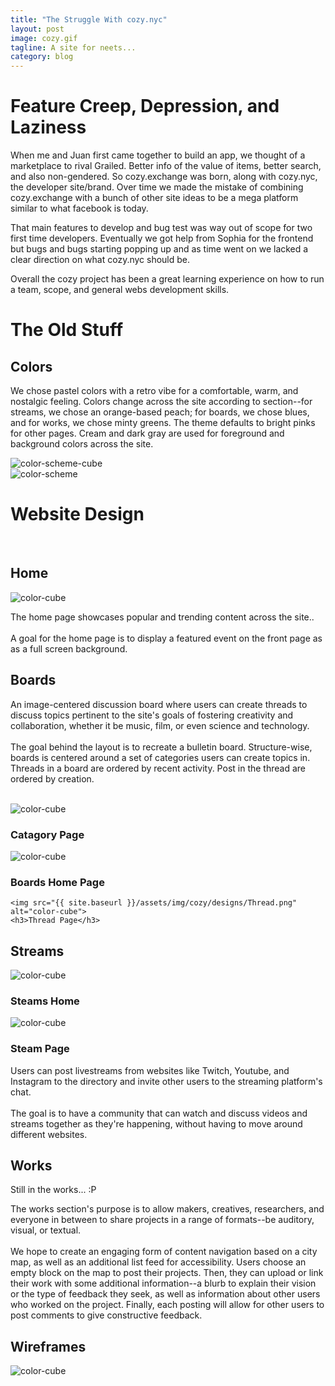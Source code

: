 ```yaml
---
title: "The Struggle With cozy.nyc"
layout: post
image: cozy.gif
tagline: A site for neets...
category: blog
---
```


# Feature Creep, Depression, and Laziness

When me and Juan first came together to build an app, we thought of a
marketplace to rival Grailed. Better info of the value of items, better
search, and also non-gendered. So cozy.exchange was born, along with
cozy.nyc, the developer site/brand. Over time we made the mistake of
combining cozy.exchange with a bunch of other site ideas to be a mega
platform similar to what facebook is today.

That main features to develop and bug test was way out of scope for two
first time developers. Eventually we got help from Sophia for the frontend
but bugs and bugs starting popping up and as time went on we lacked a
clear direction on what cozy.nyc should be.

Overall the cozy project has been a great learning experience on how to
run a team, scope, and general webs development skills.


# The Old Stuff

<section id="4">
  <h2>Colors</h2>
  <div class="left">
    <p>
      We chose pastel colors with a retro vibe for a comfortable, warm, and nostalgic
      feeling. Colors change across the site according to section--for streams,
      we chose an orange-based peach; for boards, we chose blues, and for works,
      we chose minty greens. The theme defaults to bright pinks for other pages.
      Cream and dark gray are used for foreground and background colors across the
      site.
    </p>
  </div>
  <div class="right">
    <img src="{{ site.baseurl }}/assets/img/cozy/color-scheme-cube.svg" alt="color-scheme-cube">
  </div>
  <img src="{{ site.baseurl }}/assets/img/cozy/color-scheme.png" alt="color-scheme">

</section>



<div class="u-cf" />

<h1> Website Design </h1>
<br/>

<section id="6">
  <h2>Home</h2>
  <div class="left">
    <img src="{{ site.baseurl }}/assets/img/cozy/designs/Home Page.png" alt="color-cube">
  </div>
  <div class="right">
    <p>
      The home page showcases popular and trending content across the site..
      <br />
      <br />
      A goal for the home page is to display a featured event on the front page as
      as a full screen background.
    </p>
  </div>
</section>

<section id="7">
  <h2>Boards</h2>
  <div class="left">
    <p>
      An image-centered discussion board where users can create threads to discuss
      topics pertinent to the site's goals of fostering creativity and collaboration,
      whether it be music, film, or even science and technology.
      <br />
      <br />
      The goal behind the layout is to recreate a bulletin board. Structure-wise,
      boards is centered around a set of categories users can create topics in.
      Threads in a board are ordered by recent activity. Post in the thread are
      ordered by creation.
    </p>
    <br/>
    <img src="{{ site.baseurl }}/assets/img/cozy/designs/BoardThreads.png" alt="color-cube">
    <h3>Catagory Page</h3>
  </div>
  <div class="right">
    <img src="{{ site.baseurl }}/assets/img/cozy/designs/BoardsHome.png" alt="color-cube">
    <h3>Boards Home Page</h3>

    <img src="{{ site.baseurl }}/assets/img/cozy/designs/Thread.png" alt="color-cube">
    <h3>Thread Page</h3>
  </div>
  <div class="u-cf" />
</section>

<section id="8">
  <h2>Streams</h2>
  <div class="left">
    <img src="{{ site.baseurl }}/assets/img/cozy/designs/Stream Directory.png" alt="color-cube">
    <h3>Steams Home</h3>
    <img src="{{ site.baseurl }}/assets/img/cozy/designs/Stream.png" alt="color-cube">
    <h3>Steam Page</h3>
  </div>
  <div class="right">
    <p>
      Users can post livestreams from websites like Twitch, Youtube, and Instagram
      to the directory and invite other users to the streaming platform's chat.
      <br/>
      <br/>
      The goal is to have a community that can watch and discuss videos and streams
      together as they're happening, without having to move around different websites.
    </p>
  </div>
</section>

<section id="9">
  <h2>Works</h2>
  <p>Still in the works... :P</p>
  <div class="left">
    <p>
      The works section's purpose is to allow makers, creatives, researchers, and
      everyone in between to share projects in a range of formats--be auditory,
      visual, or textual.
      <br />
      <br />
      We hope to create an engaging form of content navigation based on a city map,
      as well as an additional list feed for accessibility. Users choose an empty
      block on the map to post their projects. Then, they can upload or link their
      work with some additional information--a blurb to explain their vision or
      the type of feedback they seek, as well as information about other users
      who worked on the project. Finally, each posting will allow for other users
      to post comments to give constructive feedback.
    </p>
  </div>
  <div class="right">

  </div>
</section>

<section>
  <h2>Wireframes</h2>
  <img src="{{ site.baseurl }}/assets/img/cozy/wireframes/cozy_wireframe.png" alt="color-cube">
</section>
